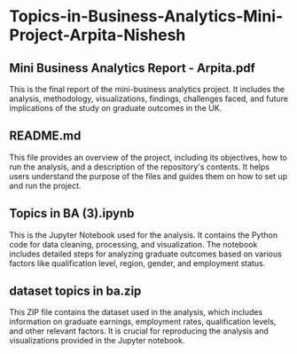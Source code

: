 # Topics-in-Business-Analytics-Mini-Project-Arpita-Nishesh

## Mini Business Analytics Report - Arpita.pdf
This is the final report of the mini-business analytics project. It includes the analysis, methodology, visualizations, findings, challenges faced, and future implications of the study on graduate outcomes in the UK.

## README.md
This file provides an overview of the project, including its objectives, how to run the analysis, and a description of the repository's contents. It helps users understand the purpose of the files and guides them on how to set up and run the project.

## Topics in BA (3).ipynb
This is the Jupyter Notebook used for the analysis. It contains the Python code for data cleaning, processing, and visualization. The notebook includes detailed steps for analyzing graduate outcomes based on various factors like qualification level, region, gender, and employment status.

## dataset topics in ba.zip
This ZIP file contains the dataset used in the analysis, which includes information on graduate earnings, employment rates, qualification levels, and other relevant factors. It is crucial for reproducing the analysis and visualizations provided in the Jupyter notebook.
